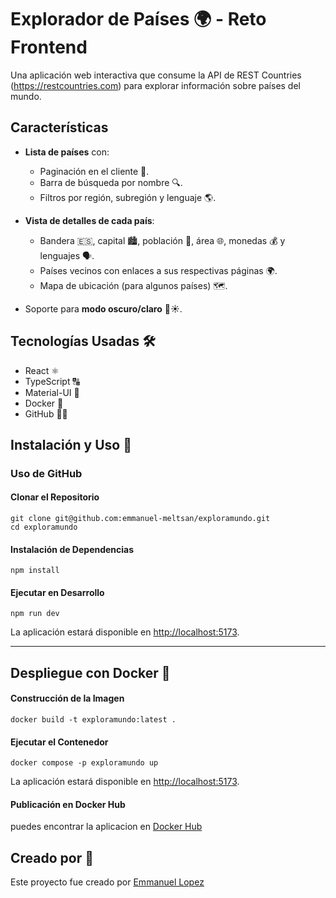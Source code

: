 # Explorador de Países 🌍 - Reto Frontend

Una aplicación web interactiva que consume la API de REST Countries (https://restcountries.com) para explorar información sobre países del mundo.

## Características

- **Lista de países** con:
  - Paginación en el cliente 📄.
  - Barra de búsqueda por nombre 🔍.
  - Filtros por región, subregión y lenguaje 🌎.
  
- **Vista de detalles de cada país**:
  - Bandera 🇪🇸, capital 🏙️, población 👥, área 🌐, monedas 💰 y lenguajes 🗣️.
  - Países vecinos con enlaces a sus respectivas páginas 🌍.
  - Mapa de ubicación (para algunos países) 🗺️.
  
- Soporte para **modo oscuro/claro** 🌙☀️.

## Tecnologías Usadas 🛠️

- React ⚛️
- TypeScript 🔠
- Material-UI 🎨
- Docker 🐳
- GitHub 🧑‍💻

## Instalación y Uso 🚀

### Uso de GitHub

#### Clonar el Repositorio
```
git clone git@github.com:emmanuel-meltsan/exploramundo.git
cd exploramundo
```
#### Instalación de Dependencias
```
npm install
```
#### Ejecutar en Desarrollo
```
npm run dev
```
La aplicación estará disponible en [http://localhost:5173](http://localhost:5173).

---

## Despliegue con Docker 🚢

#### Construcción de la Imagen
```
docker build -t exploramundo:latest .
```
#### Ejecutar el Contenedor
```
docker compose -p exploramundo up
```
La aplicación estará disponible en [http://localhost:5173](http://localhost:5173).

#### Publicación en Docker Hub
puedes encontrar la aplicacion en [Docker Hub](https://hub.docker.com/repository/docker/emmlg/exploramundo/general)



## Creado por 📝

Este proyecto fue creado por [Emmanuel Lopez](https://github.com/emmanuel-meltsan/exploramundo)
